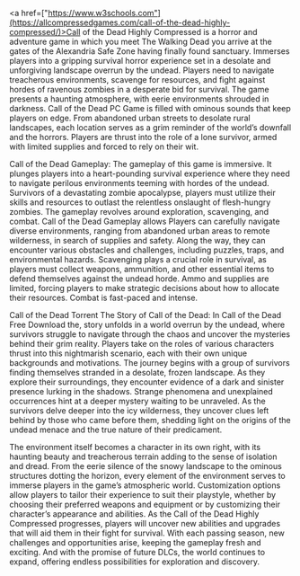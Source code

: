 <a href=["https://www.w3schools.com"](https://allcompressedgames.com/call-of-the-dead-highly-compressed/)>Call of the Dead Highly Compressed</a> is a horror and adventure game in which you meet The Walking Dead you arrive at the gates of the Alexandria Safe Zone having finally found sanctuary. Immerses players into a gripping survival horror experience set in a desolate and unforgiving landscape overrun by the undead. Players need to navigate treacherous environments, scavenge for resources, and fight against hordes of ravenous zombies in a desperate bid for survival. The game presents a haunting atmosphere, with eerie environments shrouded in darkness. Call of the Dead PC Game is filled with ominous sounds that keep players on edge. From abandoned urban streets to desolate rural landscapes, each location serves as a grim reminder of the world’s downfall and the horrors. Players are thrust into the role of a lone survivor, armed with limited supplies and forced to rely on their wit.

Call of the Dead Gameplay:
The gameplay of this game is immersive. It plunges players into a heart-pounding survival experience where they need to navigate perilous environments teeming with hordes of the undead. Survivors of a devastating zombie apocalypse, players must utilize their skills and resources to outlast the relentless onslaught of flesh-hungry zombies. The gameplay revolves around exploration, scavenging, and combat. Call of the Dead Gameplay allows Players can carefully navigate diverse environments, ranging from abandoned urban areas to remote wilderness, in search of supplies and safety. Along the way, they can encounter various obstacles and challenges, including puzzles, traps, and environmental hazards. Scavenging plays a crucial role in survival, as players must collect weapons, ammunition, and other essential items to defend themselves against the undead horde. Ammo and supplies are limited, forcing players to make strategic decisions about how to allocate their resources. Combat is fast-paced and intense.

Call of the Dead Torrent
The Story of Call of the Dead:
In Call of the Dead Free Download the, story unfolds in a world overrun by the undead, where survivors struggle to navigate through the chaos and uncover the mysteries behind their grim reality. Players take on the roles of various characters thrust into this nightmarish scenario, each with their own unique backgrounds and motivations. The journey begins with a group of survivors finding themselves stranded in a desolate, frozen landscape. As they explore their surroundings, they encounter evidence of a dark and sinister presence lurking in the shadows. Strange phenomena and unexplained occurrences hint at a deeper mystery waiting to be unraveled. As the survivors delve deeper into the icy wilderness, they uncover clues left behind by those who came before them, shedding light on the origins of the undead menace and the true nature of their predicament. 

The environment itself becomes a character in its own right, with its haunting beauty and treacherous terrain adding to the sense of isolation and dread. From the eerie silence of the snowy landscape to the ominous structures dotting the horizon, every element of the environment serves to immerse players in the game’s atmospheric world. Customization options allow players to tailor their experience to suit their playstyle, whether by choosing their preferred weapons and equipment or by customizing their character’s appearance and abilities. As the Call of the Dead Highly Compressed progresses, players will uncover new abilities and upgrades that will aid them in their fight for survival. With each passing season, new challenges and opportunities arise, keeping the gameplay fresh and exciting. And with the promise of future DLCs, the world continues to expand, offering endless possibilities for exploration and discovery.
